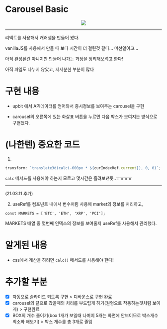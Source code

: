 # Carousel Basic

<p align="center">
  <img src="https://media.vlpt.us/images/dolarge/post/db6b8cb2-9140-44e9-9657-9e92659b08fe/ezgif.com-gif-maker%20(29).gif" />
  </p>

---

리액트를 사용해서 캐러셀을 만들어 봤다.

vanillaJS를 사용해서 만들 때 보다 시간이 더 걸린것 같다... 머선일이고...

아직 완성된건 아니지만 만들어 나가는 과정을 정리해보려고 한다!

아직 파일도 나누지 않았고, 지저분한 부분이 많다

# 구현 내용

- upbit 에서 API데이터를 얻어와서 증시정보를 보여주는 carousel을 구현

- carousel의 오른쪽에 있는 화살표 버튼을 누르면 다음 박스가 보여지는 방식으로 구현했다.

# (나한텐) 중요한 코드

1.

```js
transform: `translate3d(calc(-600px * ${curIndexRef.current}), 0, 0)`;
```

`calc` 메서드를 사용해야 하는지 모르고 몇시간은 흘려보낸듯..ㅜㅠㅠㅠ

---

(21.03.11 추가)

2. useRef를 컴포넌트 내에서 변수처럼 사용해 market의 정보를 처리하고,

`const MARKETS = ['BTC', 'ETH', 'XRP', 'PCI'];`

MARKETS 배열 중 몇번째 인덱스의 정보를 보여줄지 useRef를 사용해서 관리했다.

# 알게된 내용

- css에서 계산을 하려면 `calc()` 메서드를 사용해야 한다!

# 추가할 부분

- [x] 자동으로 슬라이드 되도록 구현 > 디바운스로 구현 완료
- [x] carousel의 끝으로 갔을때의 처리를 부드럽게 하기(원형으로 작동하는것처럼 보이게) > 구현완료
- [x] BOX의 개수 줄이기(box 1개가 보일때 나머지 5개는 화면에 안보이므로 박스개수 최소화 해보기) > 박스 개수를 총 3개로 줄임
